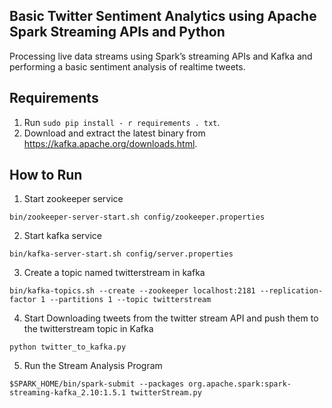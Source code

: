 ## Basic Twitter Sentiment Analytics using Apache Spark Streaming APIs and Python

Processing live data streams using Spark’s streaming APIs and Kafka and performing a basic sentiment analysis of realtime tweets.

## Requirements
1. Run `sudo pip install - r requirements . txt`.
2. Download and extract the latest binary from https://kafka.apache.org/downloads.html.

## How to Run
1. Start zookeeper service
```
bin/zookeeper-server-start.sh config/zookeeper.properties
```
2. Start kafka service
```
bin/kafka-server-start.sh config/server.properties
```
3. Create a topic named twitterstream in kafka
```
bin/kafka-topics.sh --create --zookeeper localhost:2181 --replication-factor 1 --partitions 1 --topic twitterstream
```
4. Start Downloading tweets from the twitter stream API and push them to the twitterstream topic in Kafka
```
python twitter_to_kafka.py
```

5. Run the Stream Analysis Program
```
$SPARK_HOME/bin/spark-submit --packages org.apache.spark:spark-streaming-kafka_2.10:1.5.1 twitterStream.py
```
